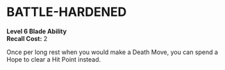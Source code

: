 # BATTLE-HARDENED

**Level 6 Blade Ability**  
**Recall Cost:** 2

Once per long rest when you would make a Death Move, you can spend a Hope to clear a Hit Point instead.